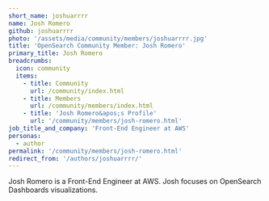 ```yaml
---
short_name: joshuarrrr
name: Josh Romero
github: joshuarrrr
photo: '/assets/media/community/members/joshuarrrr.jpg'
title: 'OpenSearch Community Member: Josh Romero'
primary_title: Josh Romero
breadcrumbs:
  icon: community
  items:
    - title: Community
      url: /community/index.html
    - title: Members
      url: /community/members/index.html
    - title: 'Josh Romero&apos;s Profile'
      url: '/community/members/josh-romero.html'
job_title_and_company: 'Front-End Engineer at AWS'
personas:
  - author
permalink: '/community/members/josh-romero.html'
redirect_from: '/authors/joshuarrrr/'
---
```


Josh Romero is a Front-End Engineer at AWS. Josh focuses on OpenSearch Dashboards visualizations.
